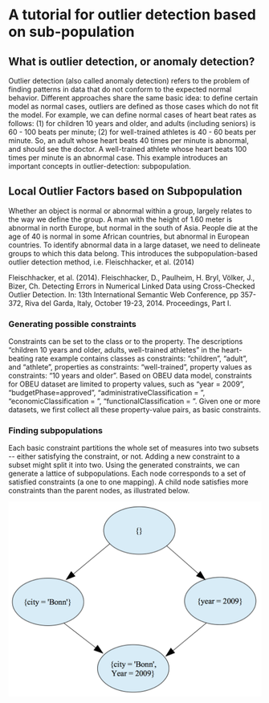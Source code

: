 # A tutorial for outlier detection based on sub-population

## What is outlier detection, or anomaly detection?

Outlier detection (also called anomaly detection) refers to the problem of finding patterns in data that do not conform to the expected normal behavior.
Different approaches share the same basic idea: to define certain model as normal cases, outliers are defined as those cases which do not fit the model.
For example, we can define normal cases of heart beat rates as follows: (1) for children 10 years and older,
and adults (including seniors) is 60 - 100 beats per minute; (2) for well-trained athletes is 40 - 60 beats per minute.
So, an adult whose heart beats 40 times per minute is abnormal, and should see the doctor. A well-trained athlete
whose heart beats 100 times per minute is an abnormal case. This example introduces an important concepts in
outlier-detection: subpopulation.

## Local Outlier Factors based on Subpopulation
Whether an object is normal or abnormal within a group, largely relates to the way we define the group.
A man with the height of 1.60 meter is abnormal in north Europe, but normal in the south of Asia.
People die at the age of  40 is normal in some African countries, but abnormal in European countries.
To identify abnormal data in a large dataset, we need to delineate groups to which this data belong.
This introduces the subpopulation-based outlier detection method, i.e. Fleischhacker, et al. (2014)

Fleischhacker, et al. (2014). Fleischhacker, D., Paulheim, H. Bryl, Völker, J., Bizer, Ch.
Detecting Errors in Numerical Linked Data using Cross-Checked Outlier Detection.
In: 13th International Semantic Web Conference, pp 357-372, Riva del Garda, Italy, October 19-23, 2014. Proceedings, Part I.

### Generating possible constraints
Constraints can be set to the class or to the property. The descriptions “children 10 years and older, adults, well-trained athletes”
in the heart-beating rate example contains classes as constraints: “children”, “adult”, and “athlete”, properties as
constraints: “well-trained”, property values as constraints: “10 years and older”. Based on OBEU data model,
constraints for OBEU dataset are limited to property values, such as “year = 2009”, “budgetPhase=approved”,
“administrativeClassification = <value>”,  “economicClassification = <value>”,  “functionalClassification = <value>”.
Given one or more datasets, we first collect all these property-value pairs, as basic constraints.

### Finding subpopulations
Each basic constraint partitions the whole set of measures into two subsets -- either satisfying the constraint, or not.
Adding a new constraint to a subset might split it into two. Using the generated constraints, we can generate a lattice of
subpopulations. Each node corresponds to a set of satisfied constraints (a one to one mapping). A child node satisfies more
constraints than the parent nodes, as illustrated below.

<p align="center">
  <img src="docs/pic/subpop.png" width="600"/>
</p>

